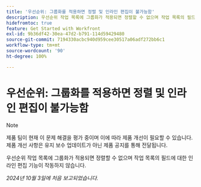 ```yaml
---
title: '우선순위: 그룹화를 적용하면 정렬 및 인라인 편집이 불가능함'
description: 우선순위 작업 목록에 그룹화가 적용되면 정렬할 수 없으며 작업 목록의 필드에 대한 인라인 편집 기능이 작동하지 않습니다.
hidefromtoc: true
feature: Get Started with Workfront
exl-id: 9b36df42-30ea-47d2-b791-114d59429480
source-git-commit: 7194330acbc940d959cee30517a06adf272bb6c1
workflow-type: tm+mt
source-wordcount: '90'
ht-degree: 100%

---
```


# 우선순위: 그룹화를 적용하면 정렬 및 인라인 편집이 불가능함

>[!NOTE]
>
>제품 팀이 현재 이 문제 해결을 평가 중이며 이에 따라 제품 개선이 필요할 수 있습니다. 제품 개선 사항은 유지 보수 업데이트가 아닌 제품 공지를 통해 전달됩니다.

우선순위 작업 목록에 그룹화가 적용되면 정렬할 수 없으며 작업 목록의 필드에 대한 인라인 편집 기능이 작동하지 않습니다.

_2024년 10월 3일에 처음 보고되었습니다._
